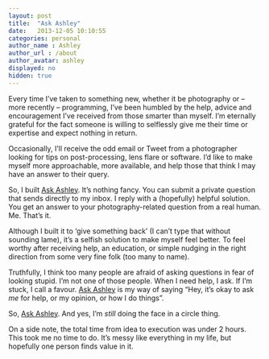 ```yaml
---
layout: post
title:  "Ask Ashley"
date:   2013-12-05 10:10:55
categories: personal
author_name : Ashley
author_url : /about
author_avatar: ashley
displayed: no
hidden: true
---
```

<p>Every time I&#8217;ve taken to something new, whether it be photography or &#8211; more recently – programming, I&#8217;ve been humbled by the help, advice and encouragement I&#8217;ve received from those smarter than myself. I&#8217;m eternally grateful for the fact someone is willing to selflessly give me their time or expertise and expect nothing in return.</p>
<p>Occasionally, I&#8217;ll receive the odd email or Tweet from a photographer looking for tips on post-processing, lens flare or software. I&#8217;d like to make myself more approachable, more available, and help those that think I may have an answer to their query.</p>
<!--more-->
<p>So, I built <a href="http://ask-ashley.herokuapp.com" title="Ask Ashley">Ask Ashley</a>. It&#8217;s nothing fancy. You can submit a private question that sends directly to my inbox. I reply with a (hopefully) helpful solution. You get an answer to your photography-related question from a real human. Me. That&#8217;s it.</p>
<p>Although I built it to &#8216;give something back&#8217; (I can&#8217;t type that without sounding lame), it&#8217;s a selfish solution to make myself feel better. To feel worthy after receiving help, an education, or simple nudging in the right direction from some very fine folk (too many to name).</p>
<p>Truthfully, I think too many people are afraid of asking questions in fear of looking stupid. I&#8217;m not one of those people. When I need help, I ask. If I&#8217;m stuck, I call a favour. <a href="http://ask-ashley.herokuapp.com" title="Ask Ashley">Ask Ashley</a> is my way of saying &#8220;Hey, it&#8217;s okay to ask <em>me</em> for help, or my opinion, or how I do things&#8221;.</p>
<p>So, <a href="http://ask-ashley.herokuapp.com" title="Ask Ashley">Ask Ashley</a>. And yes, I&#8217;m <em>still</em> doing the face in a circle thing.</p>
<p>On a side note, the total time from idea to execution was under 2 hours. This took me no time to do. It&#8217;s messy like everything in my life, but hopefully one person finds value in it.</p>